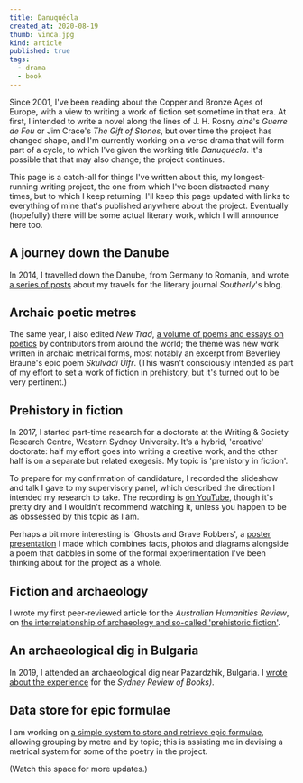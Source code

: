 ```yaml
---
title: Danuquécla
created_at: 2020-08-19
thumb: vinca.jpg
kind: article
published: true
tags:
  - drama
  - book
---
```


Since 2001, I've been reading about the Copper and Bronze Ages of Europe, with a view to writing a work of fiction set sometime in that era. At first, I intended to write a novel along the lines of J. H. Rosny _ainé_'s _Guerre de Feu_ or Jim Crace's _The Gift of Stones_, but over time the project has changed shape, and I'm currently working on a verse drama that will form part of a cycle, to which I've given the working title _Danuquécla_. It's possible that that may also change; the project continues.

This page is a catch-all for things I've written about this, my longest-running writing project, the one from which I've been distracted many times, but to which I keep returning. I'll keep this page updated with links to everything of mine that's published anywhere about the project. Eventually (hopefully) there will be some actual literary work, which I will announce here too.

## A journey down the Danube

In 2014, I travelled down the Danube, from Germany to Romania, and wrote [a series of posts](/2014/09/prehistoric-fiction/) about my travels for the literary journal _Southerly_'s blog.

## Archaic poetic metres

The same year, I also edited _New Trad_, [a volume of poems and essays on poetics](/2014/04/new-trad) by contributors from around the world; the theme was new work written in archaic metrical forms, most notably an excerpt from Beverliey Braune's epic poem _Skulvádi Úlfr_. (This wasn't consciously intended as part of my effort to set a work of fiction in prehistory, but it's turned out to be very pertinent.)

## Prehistory in fiction

In 2017, I started part-time research for a doctorate at the Writing & Society Research Centre, Western Sydney University. It's a hybrid, 'creative' doctorate: half my effort goes into writing a creative work, and the other half is on a separate but related exegesis. My topic is 'prehistory in fiction'.

To prepare for my confirmation of candidature, I recorded the slideshow and talk I gave to my supervisory panel, which described the direction I intended my research to take. The recording is [on YouTube](https://www.youtube.com/watch?v=nHqM6NR_Na8), though it's pretty dry and I wouldn't recommend watching it, unless you happen to be as obssessed by this topic as I am.

Perhaps a bit more interesting is 'Ghosts and Grave Robbers', a [poster presentation](/media/gagr.pdf) I made which combines facts, photos and diagrams alongside a poem that dabbles in some of the formal experimentation I've been thinking about for the project as a whole.

## Fiction and archaeology

I wrote my first peer-reviewed article for the _Australian Humanities Review_, on [the interrelationship of archaeology and so-called 'prehistoric fiction'](/2019/11/isolt).

## An archaeological dig in Bulgaria

In 2019, I attended an archaeological dig near Pazardzhik, Bulgaria. I [wrote about the experience](/2020/05/mud) for the _Sydney Review of Books)_.

## Data store for epic formulae

I am working on [a simple system to store and retrieve epic formulae](https://github.com/micapam/epic-formulae), allowing grouping by metre and by topic; this is assisting me in devising a metrical system for some of the poetry in the project.

(Watch this space for more updates.)
